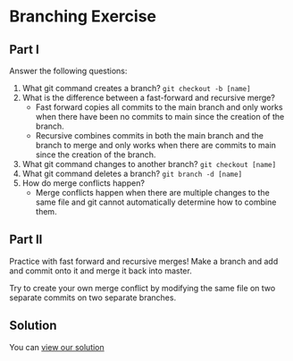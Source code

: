 # Branching Exercise

## Part I

Answer the following questions:

1. What git command creates a branch? `git checkout -b [name]`
2. What is the difference between a fast-forward and recursive merge?
   - Fast forward copies all commits to the main branch and only works when there have been no commits to main since the creation of the branch.
   - Recursive combines commits in both the main branch and the branch to merge and only works when there are commits to main since the creation of the branch.
3. What git command changes to another branch? `git checkout [name]`
4. What git command deletes a branch? `git branch -d [name]`
5. How do merge conflicts happen?
   - Merge conflicts happen when there are multiple changes to the same file and git cannot automatically determine how to combine them.

## Part II

Practice with fast forward and recursive merges! Make a branch and add and commit onto it and merge it back into master.

Try to create your own merge conflict by modifying the same file on two separate commits on two separate branches.

## Solution

You can [view our solution](http://curric.rithmschool.com/springboard/exercises/git-branching/solution/index.html)
